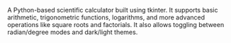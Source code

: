 A Python-based scientific calculator built using tkinter. It supports basic arithmetic, trigonometric functions, logarithms, and more advanced operations like square roots and factorials. It also allows toggling between radian/degree modes and dark/light themes.


